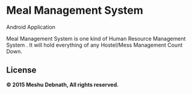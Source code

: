 # Meal Management System
Android Application

Meal Management System is one kind of Human Resource Management System . It will hold everything of any Hostel/Mess Management Count Down.

License
---------------
**&copy; 2015 Meshu Debnath, All rights reserved.**


